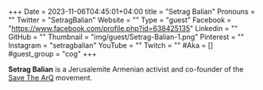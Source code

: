 +++
Date = 2023-11-06T04:45:01+04:00
title = "Setrag Balian"
Pronouns = ""
Twitter = "SetragBalian"
Website = ""
Type = "guest"
Facebook = "https://www.facebook.com/profile.php?id=638425135"
Linkedin = ""
GitHub = ""
Thumbnail = "img/guest/Setrag-Balian-1.png"
Pinterest = ""
Instagram = "setragbalian"
YouTube = ""
Twitch = ""
#Aka = []
#guest_group = "cog"
+++

__Setrag Balian__ is a Jerusalemite Armenian activist and co-founder of the [Save The ArQ](https://www.facebook.com/profile.php?id=61550949422912&mibextid) movement.
